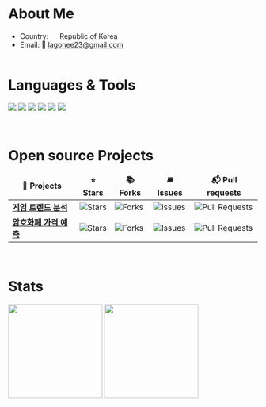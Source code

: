 # About Me

* Country: <img src="https://github.com/lagonee23/lagonee23/assets/59104524/a16d5c3d-beac-4c14-bd85-e89fc5b762a2" width="15"/> Republic of Korea
* Email: 📧 <a href="mailto:lagonee23@gmail.com">lagonee23@gmail.com</a> <br><br>

# Languages & Tools
<p>
  <img src="https://img.shields.io/badge/Python-3776AB?style=flat-square&logo=python&logoColor=white">
  <img src="https://img.shields.io/badge/MySQL-4479A1?style=flat-square&logo=mysql&logoColor=white">
  <img src="https://img.shields.io/badge/SQLite-003B57?style=flat-square&logo=sqlite&logoColor=white">
  <img src="https://img.shields.io/badge/GitHub-181717?style=flat-square&logo=github&logoColor=white" />
  <img src="https://img.shields.io/badge/Git-F05032?style=flat-square&logo=git&logoColor=white" />
  <img src="https://img.shields.io/badge/Google_Colab-F9AB00?style=flat-square&logo=googlecolab&logoColor=white" />
</p>
<br>

# Open source Projects
<table>
  <thead align="center">
    <tr border: none;>
      <td><b>🎁 Projects</b></td>
      <td><b>⭐ Stars</b></td>
      <td><b>📚 Forks</b></td>
      <td><b>🛎 Issues</b></td>
      <td><b>📬 Pull requests</b></td>
    </tr>
  </thead>
  <tbody>
    <tr>
      <td><a href="https://github.com/lagonee23/game-analysis"><b>게임 트렌드 분석</b></a></td>
      <td><img alt="Stars" src="https://img.shields.io/github/stars/lagonee23/game-analysis?style=flat-square&labelColor=343b41"/></td>
      <td><img alt="Forks" src="https://img.shields.io/github/forks/lagonee23/game-analysis?style=flat-square&labelColor=343b41"/></td>
      <td><img alt="Issues" src="https://img.shields.io/github/issues/lagonee23/game-analysis?style=flat-square&labelColor=343b41"/></td>
      <td><img alt="Pull Requests" src="https://img.shields.io/github/issues-pr/lagonee23/game-analysis?style=flat-square&labelColor=343b41"/></td>
    </tr>
    <tr>
      <td><a href="https://github.com/lagonee23/price-prediction-models"><b>암호화폐 가격 예측</b></a></td>
      <td><img alt="Stars" src="https://img.shields.io/github/stars/lagonee23/price-prediction-models?style=flat-square&labelColor=343b41"/></td>
      <td><img alt="Forks" src="https://img.shields.io/github/forks/lagonee23/price-prediction-models?style=flat-square&labelColor=343b41"/></td>
      <td><img alt="Issues" src="https://img.shields.io/github/issues/lagonee23/price-prediction-models?style=flat-square&labelColor=343b41"/></td>
      <td><img alt="Pull Requests" src="https://img.shields.io/github/issues-pr/lagonee23/price-prediction-models?style=flat-square&labelColor=343b41"/></td>
    </tr>
  </tbody>
</table>
<br>

# Stats
<div>
 		<img height=190 align="center" src="https://github-readme-stats.vercel.app/api?username=lagonee23&show_icons=true" />
  	<img height=190 align="center" src="https://github-readme-stats.vercel.app/api/top-langs?username=lagonee23&layout=compact&langs_count=8&card_width=320" />
</div>
